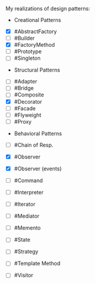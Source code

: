 My realizations of design patterns:

- Creational Patterns
 - [x] #AbstractFactory
 - [ ] #Builder
 - [x] #FactoryMethod
 - [ ] #Prototype
 - [ ] #Singleton

- Structural Patterns
 - [ ] #Adapter
 - [ ] #Bridge
 - [ ] #Composite
 - [x] #Decorator
 - [ ] #Facade
 - [ ] #Flyweight
 - [ ] #Proxy

- Behavioral Patterns
 - [ ] #Chain of Resp.
 - [x] #Observer
 - [x] #Observer (events)
 - [ ] #Command
 - [ ] #Interpreter
 - [ ] #Iterator
 - [ ] #Mediator
 - [ ] #Memento
 - [ ] #State
 - [ ] #Strategy
 - [ ] #Template Method
 - [ ] #Visitor



